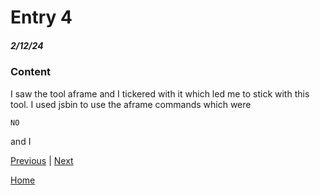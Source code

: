 # Entry 4
##### 2/12/24
### Content
I saw the tool aframe and I tickered with it which led me to stick with this tool.
I used jsbin to use the aframe commands which were
```
NO
```
and I


[Previous](entry03.md) | [Next](entry05.md)

[Home](../README.md)
